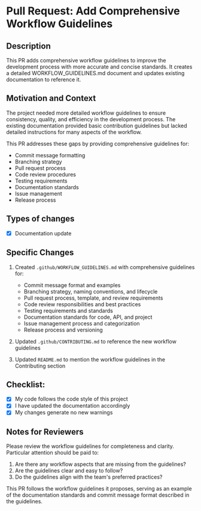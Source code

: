 # Pull Request: Add Comprehensive Workflow Guidelines

## Description
This PR adds comprehensive workflow guidelines to improve the development process with more accurate and concise standards. It creates a detailed WORKFLOW_GUIDELINES.md document and updates existing documentation to reference it.

## Motivation and Context
The project needed more detailed workflow guidelines to ensure consistency, quality, and efficiency in the development process. The existing documentation provided basic contribution guidelines but lacked detailed instructions for many aspects of the workflow.

This PR addresses these gaps by providing comprehensive guidelines for:
- Commit message formatting
- Branching strategy
- Pull request process
- Code review procedures
- Testing requirements
- Documentation standards
- Issue management
- Release process

## Types of changes
- [x] Documentation update

## Specific Changes
1. Created `.github/WORKFLOW_GUIDELINES.md` with comprehensive guidelines for:
   - Commit message format and examples
   - Branching strategy, naming conventions, and lifecycle
   - Pull request process, template, and review requirements
   - Code review responsibilities and best practices
   - Testing requirements and standards
   - Documentation standards for code, API, and project
   - Issue management process and categorization
   - Release process and versioning

2. Updated `.github/CONTRIBUTING.md` to reference the new workflow guidelines

3. Updated `README.md` to mention the workflow guidelines in the Contributing section

## Checklist:
- [x] My code follows the code style of this project
- [x] I have updated the documentation accordingly
- [x] My changes generate no new warnings

## Notes for Reviewers
Please review the workflow guidelines for completeness and clarity. Particular attention should be paid to:
1. Are there any workflow aspects that are missing from the guidelines?
2. Are the guidelines clear and easy to follow?
3. Do the guidelines align with the team's preferred practices?

This PR follows the workflow guidelines it proposes, serving as an example of the documentation standards and commit message format described in the guidelines.
